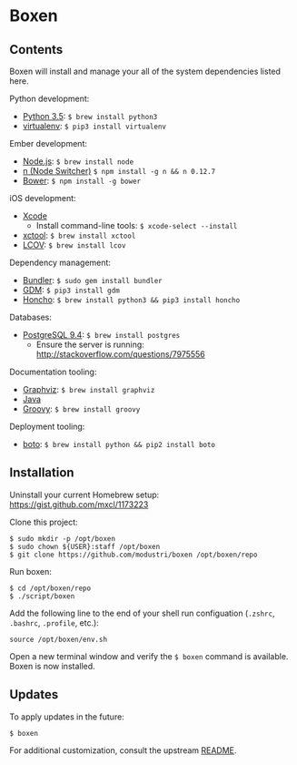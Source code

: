 # Boxen

## Contents

Boxen will install and manage your all of the system dependencies listed here.

Python development:

* [Python 3.5](https://www.python.org/downloads): `$ brew install python3`
* [virtualenv](https://virtualenv.pypa.io/en/latest/installation.html): `$ pip3 install virtualenv`

Ember development:

* [Node.js](http://nodejs.org): `$ brew install node`
* [n (Node Switcher)](https://github.com/tj/n) `$ npm install -g n && n 0.12.7`
* [Bower](http://bower.io/): `$ npm install -g bower`

iOS development:

* [Xcode](https://developer.apple.com/xcode)
  * Install command-line tools: `$ xcode-select --install`
* [xctool](https://github.com/facebook/xctool): `$ brew install xctool`
* [LCOV](http://ltp.sourceforge.net/coverage/lcov.php): `$ brew install lcov`

Dependency management:

* [Bundler](http://bundler.io): `$ sudo gem install bundler`
* [GDM](http://git-dependency-manager.info): `$ pip3 install gdm`
* [Honcho](https://honcho.readthedocs.org): `$ brew install python3 && pip3 install honcho`

Databases:

* [PostgreSQL 9.4](http://www.postgresql.org/download): `$ brew install postgres`
  * Ensure the server is running: http://stackoverflow.com/questions/7975556

Documentation tooling:

* [Graphviz](http://www.graphviz.org/Download.php): `$ brew install graphviz`
* [Java](http://www.oracle.com/technetwork/java/javase/downloads/jre8-downloads-2133155.html)
* [Groovy](http://www.groovy-lang.org): `$ brew install groovy`

Deployment tooling:

* [boto](https://github.com/boto/boto): `$ brew install python && pip2 install boto`

## Installation

Uninstall your current Homebrew setup: https://gist.github.com/mxcl/1173223

Clone this project:

    $ sudo mkdir -p /opt/boxen
    $ sudo chown ${USER}:staff /opt/boxen
    $ git clone https://github.com/modustri/boxen /opt/boxen/repo

Run boxen:

    $ cd /opt/boxen/repo
    $ ./script/boxen

Add the following line to the end of your shell run configuation (`.zshrc`, `.bashrc`, `.profile`, etc.):

    source /opt/boxen/env.sh

Open a new terminal window and verify the `$ boxen` command is available. Boxen is now installed.

## Updates

To apply updates in the future:

    $ boxen

For additional customization, consult the upstream [README](https://github.com/boxen/our-boxen#customizing).
